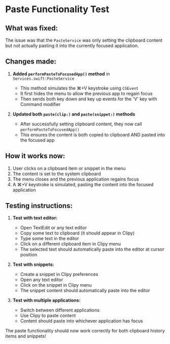 # Paste Functionality Test

## What was fixed:

The issue was that the `PasteService` was only setting the clipboard content but not actually pasting it into the currently focused application. 

## Changes made:

1. **Added `performPasteToFocusedApp()` method** in `Services.swift:PasteService`
   - This method simulates the ⌘+V keystroke using `CGEvent`
   - It first hides the menu to allow the previous app to regain focus
   - Then sends both key down and key up events for the 'V' key with Command modifier

2. **Updated both `paste(clip:)` and `paste(snippet:)` methods**
   - After successfully setting clipboard content, they now call `performPasteToFocusedApp()`
   - This ensures the content is both copied to clipboard AND pasted into the focused app

## How it works now:

1. User clicks on a clipboard item or snippet in the menu
2. The content is set to the system clipboard
3. The menu closes and the previous application regains focus
4. A ⌘+V keystroke is simulated, pasting the content into the focused application

## Testing instructions:

1. **Test with text editor:**
   - Open TextEdit or any text editor
   - Copy some text to clipboard (it should appear in Clipy)
   - Type some text in the editor
   - Click on a different clipboard item in Clipy menu
   - The selected text should automatically paste into the editor at cursor position

2. **Test with snippets:**
   - Create a snippet in Clipy preferences
   - Open any text editor
   - Click on the snippet in Clipy menu
   - The snippet content should automatically paste into the editor

3. **Test with multiple applications:**
   - Switch between different applications
   - Use Clipy to paste content
   - Content should paste into whichever application has focus

The paste functionality should now work correctly for both clipboard history items and snippets!